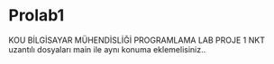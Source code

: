 # Prolab1
KOU BİLGİSAYAR MÜHENDİSLİĞİ PROGRAMLAMA LAB PROJE 1
NKT uzantılı dosyaları main ile aynı konuma eklemelisiniz..
